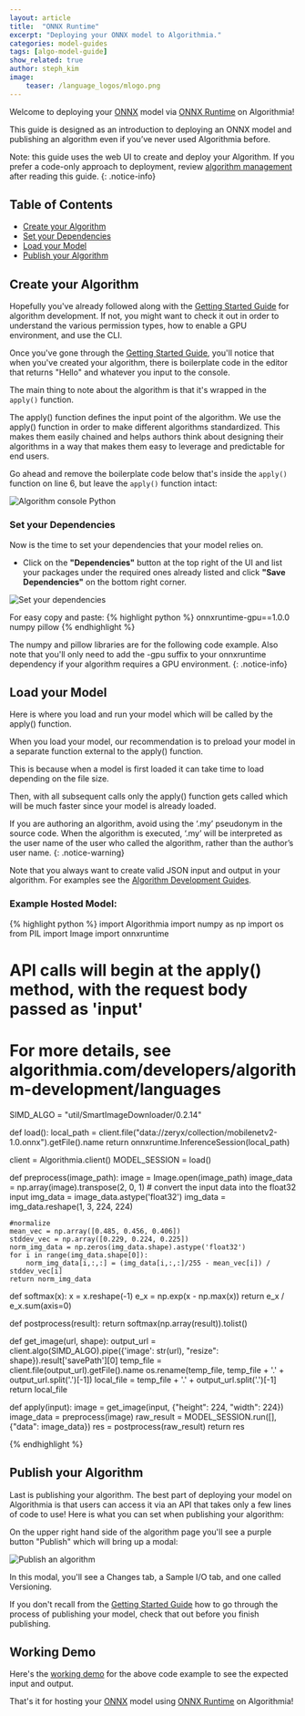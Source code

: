 ```yaml
---
layout: article
title:  "ONNX Runtime"
excerpt: "Deploying your ONNX model to Algorithmia."
categories: model-guides
tags: [algo-model-guide]
show_related: true
author: steph_kim
image:
    teaser: /language_logos/mlogo.png
---
```


Welcome to deploying your <a href="https://github.com/onnx/tutorials#converting-to-onnx-format">ONNX</a> model via <a href="https://microsoft.github.io/onnxruntime/">ONNX Runtime</a> on Algorithmia!

This guide is designed as an introduction to deploying an ONNX model and publishing an algorithm even if you’ve never used Algorithmia before.

Note: this guide uses the web UI to create and deploy your Algorithm. If you prefer a code-only approach to deployment, review [algorithm management]({{site.baseurl}}/algorithm-development/algorithm-management) after reading this guide.
{: .notice-info}

## Table of Contents
* [Create your Algorithm](#create-your-algorithm)
* [Set your Dependencies](#set-your-dependencies)
* [Load your Model](#load-your-model)
* [Publish your Algorithm](#publish-your-algorithm)


## Create your Algorithm
Hopefully you've already followed along with the <a href="{{site.baseurl}}/algorithm-development/algorithm-basics/your-first-algo">Getting Started Guide</a> for algorithm development. If not, you might want to check it out in order to understand the various permission types, how to enable a GPU environment, and use the CLI.

Once you've gone through the <a href="{{site.baseurl}}/algorithm-development/algorithm-basics/your-first-algo">Getting Started Guide</a>, you'll notice that when you've created your algorithm, there is boilerplate code in the editor that returns "Hello" and whatever you input to the console.

The main thing to note about the algorithm is that it's wrapped in the `apply()` function.

The apply() function defines the input point of the algorithm. We use the apply() function in order to make different algorithms standardized. This makes them easily chained and helps authors think about designing their algorithms in a way that makes them easy to leverage and predictable for end users.

Go ahead and remove the boilerplate code below that's inside the `apply()` function on line 6, but leave the `apply()` function intact:

<img src="{{site.cdnurl}}{{site.baseurl}}/images/post_images/algo_dev_lang/algorithm_console_python.png" alt="Algorithm console Python" class="screenshot">

### Set your Dependencies
Now is the time to set your dependencies that your model relies on.

- Click on the **"Dependencies"** button at the top right of the UI and list your packages under the required ones already listed and click **"Save Dependencies"** on the bottom right corner.

<img src="{{site.cdnurl}}{{site.baseurl}}/images/post_images/model_hosting/onnx_dependencies.png" alt="Set your dependencies" class="screenshot img-md">

For easy copy and paste:
{% highlight python %}
onnxruntime-gpu==1.0.0
numpy
pillow
{% endhighlight %}

The numpy and pillow libraries are for the following code example. Also note that you'll only need to add the -gpu suffix to your onnxruntime dependency if your algorithm requires a GPU environment.
{: .notice-info}

## Load your Model
Here is where you load and run your model which will be called by the apply() function.

When you load your model, our recommendation is to preload your model in a separate function external to the apply() function.

This is because when a model is first loaded it can take time to load depending on the file size.

Then, with all subsequent calls only the apply() function gets called which will be much faster since your model is already loaded.

If you are authoring an algorithm, avoid using the ‘.my’ pseudonym in the source code. When the algorithm is executed, ‘.my’ will be interpreted as the user name of the user who called the algorithm, rather than the author’s user name.
{: .notice-warning}

Note that you always want to create valid JSON input and output in your algorithm. For examples see the [Algorithm Development Guides]({{site.url}}{{site.baseurl}}/algorithm-development/languages/python/#io-for-your-algorithms).

### Example Hosted Model:

{% highlight python %}
import Algorithmia
import numpy as np
import os
from PIL import Image
import onnxruntime

# API calls will begin at the apply() method, with the request body passed as 'input'
# For more details, see algorithmia.com/developers/algorithm-development/languages

SIMD_ALGO = "util/SmartImageDownloader/0.2.14"

def load():
    local_path = client.file("data://zeryx/collection/mobilenetv2-1.0.onnx").getFile().name
    return onnxruntime.InferenceSession(local_path)

client = Algorithmia.client()
MODEL_SESSION = load()


def preprocess(image_path):
    image = Image.open(image_path)
    image_data = np.array(image).transpose(2, 0, 1)
    # convert the input data into the float32 input
    img_data = image_data.astype('float32')
    img_data = img_data.reshape(1, 3, 224, 224)

    #normalize
    mean_vec = np.array([0.485, 0.456, 0.406])
    stddev_vec = np.array([0.229, 0.224, 0.225])
    norm_img_data = np.zeros(img_data.shape).astype('float32')
    for i in range(img_data.shape[0]):
        norm_img_data[i,:,:] = (img_data[i,:,:]/255 - mean_vec[i]) / stddev_vec[i]
    return norm_img_data

def softmax(x):
    x = x.reshape(-1)
    e_x = np.exp(x - np.max(x))
    return e_x / e_x.sum(axis=0)

def postprocess(result):
    return softmax(np.array(result)).tolist()


def get_image(url, shape):
    output_url = client.algo(SIMD_ALGO).pipe({'image': str(url), "resize": shape}).result['savePath'][0]
    temp_file = client.file(output_url).getFile().name
    os.rename(temp_file, temp_file + '.' + output_url.split('.')[-1])
    local_file = temp_file + '.' + output_url.split('.')[-1]
    return local_file

def apply(input):
    image = get_image(input, {"height": 224, "width": 224})
    image_data = preprocess(image)
    raw_result = MODEL_SESSION.run([], {"data": image_data})
    res = postprocess(raw_result)
    return res

{% endhighlight %}

## Publish your Algorithm
Last is publishing your algorithm. The best part of deploying your model on Algorithmia is that users can access it via an API that takes only a few lines of code to use! Here is what you can set when publishing your algorithm:

On the upper right hand side of the algorithm page you'll see a purple button "Publish" which will bring up a modal:

<img src="{{site.cdnurl}}{{site.baseurl}}/images/post_images/algo_dev_lang/publish_algorithm.png" alt="Publish an algorithm" class="screenshot img-sm">

In this modal, you'll see a Changes tab, a Sample I/O tab, and one called Versioning.

If you don't recall from the <a href="{{site.baseurl}}/algorithm-development/algorithm-basics/your-first-algo">Getting Started Guide</a> how to go through the process of publishing your model, check that out before you finish publishing.

## Working Demo

Here's the <a href="https://algorithmia.com/algorithms/zeryx/onnx_test">working demo</a> for the above code example to see the expected input and output.

That's it for hosting your <a href="https://github.com/onnx">ONNX</a> model using <a href="https://microsoft.github.io/onnxruntime/">ONNX Runtime</a> on Algorithmia!



